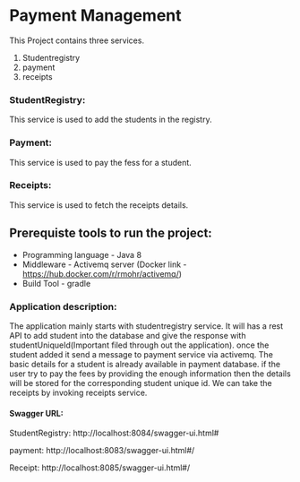 # Payment Management
This Project contains three services.
1) Studentregistry
2) payment
3) receipts

### StudentRegistry:
This service is used to add the students in the registry.

### Payment:
This service is used to pay the fess for a student.

### Receipts:
This service is used to fetch the receipts details.

## Prerequiste tools to run the project:
* Programming language -  Java 8
* Middleware -  Activemq server (Docker link - https://hub.docker.com/r/rmohr/activemq/)
* Build Tool -  gradle

### Application description:
The application mainly starts with studentregistry service. It will has a rest API to add student into the database and give the response with studentUniqueId(Important filed through out the application). once the student added it send a message to payment service via activemq. The basic details for a student is already available in payment database. if the user try to pay the fees by providing the enough information then the details will be stored for the corresponding student unique id. We can take the receipts by invoking receipts service.

#### Swagger URL:
StudentRegistry:
http://localhost:8084/swagger-ui.html#

payment:
http://localhost:8083/swagger-ui.html#/

Receipt:
http://localhost:8085/swagger-ui.html#/



